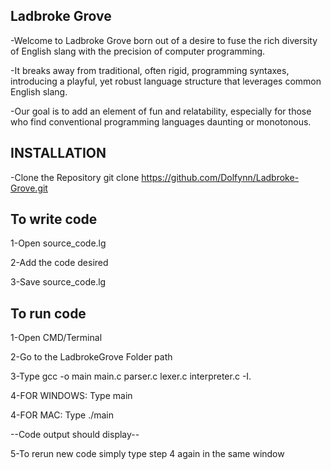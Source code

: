 Ladbroke Grove
-
-Welcome to Ladbroke Grove born out of a desire to fuse the rich diversity of English slang with the precision of computer programming.

-It breaks away from traditional, often rigid, programming syntaxes, introducing a playful, yet robust language structure that leverages common English slang.

-Our goal is to add an element of fun and relatability, especially for those who find conventional programming languages daunting or monotonous.


INSTALLATION
-
-Clone the Repository
  git clone https://github.com/Dolfynn/Ladbroke-Grove.git


To write code
-
1-Open source_code.lg

2-Add the code desired

3-Save source_code.lg

To run code
-
1-Open CMD/Terminal

2-Go to the LadbrokeGrove Folder path

3-Type gcc -o main main.c parser.c lexer.c interpreter.c -I.

4-FOR WINDOWS: Type main

4-FOR MAC: Type ./main

--Code output should display--

5-To rerun new code simply type step 4 again in the same window

